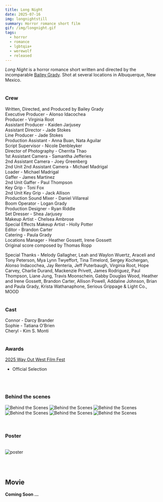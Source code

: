 ```yaml
---
title: Long Night
date: 2025-07-16
img: longnightstill
summary: Horror romance short film
gif: /img/longnight.gif
tags:
  - horror
  - romance
  - lgbtqia+
  - werewolf
  - released
---
```


_Long Night_ is a horror romance short written and directed by the incomparable [Bailey Grady](https://www.instagram.com/londone_fog). Shot at several locations in Albuquerque, New Mexico.
</br>
</br>

### Crew

Written, Directed, and Produced by Bailey Grady</br>
Executive Producer - Alonso Idacochea</br>
Producer - Virginia Root</br>
Assistant Producer - Kaiden Jarjusey</br>
Assistant Director - Jade Stokes</br>
Line Producer - Jade Stokes</br>
Production Assistant - Anna Buan, Nata Aguilar</br>
Script Supervisor - Nicole Denbleyker</br>
Director of Photography - Cherrita Thao</br>
1st Assistant Camera - Samantha Jefferies</br>
2nd Assistant Camera - Joey Greenberg</br>
2nd Unit 2nd Assistant Camera - Michael Madrigal</br>
Loader - Michael Madrigal</br>
Gaffer - James Martinez</br>
2nd Unit Gaffer - Paul Thompson</br>
Key Grip - Toni Fox</br>
2nd Unit Key Grip - Jack Allison</br>
Production Sound Mixer - Daniel Villareal</br>
Boom Operator - Logan Grady</br>
Production Designer - Ryan Riddle</br>
Set Dresser - Shea Jarjusey</br>
Makeup Artist - Chelsea Ambrose</br>
Special Effects Makeup Artist - Holly Potter</br>
Editor - Brandon Carter</br>
Catering - Paula Grady</br>
Locations Manager - Heather Gossett, Irene Gossett</br>
Original score composed by Thomas Ropp

Special Thanks - Melody Gallagher, Leah and Waylon Wuertz, Araceli and Tony Peterson, Mya Lynn Twyeffort, Tina Timelord, Sergey Kochergan, Alonso Indacochea, Jay Renteria, Jeff Puterbaugh, Virginia Root, Hope Carvey, Charlie Durand, Mackenzie Privett, James Rodriguez, Paul Thompson, Liane Jung, Travis Moonschein, Gabby Douglas Wood, Heather and Irene Gossett, Brandon Carter, Allison Powell, Addaline Johnson, Brian and Paula Grady, Krista Wathanaphone, Serious Grippage & Light Co., MOOD 
</br>
</br>

### Cast

Connor - Darcy Brander</br>
Sophie - Tatiana O’Brien</br>
Cheryl - Kim S. Monti
</br>
</br>

### Awards

[2025 Way Out West Film Fest](https://wayoutwestfilmfest.com/wp-content/uploads/2025/09/2025-WOWFF-Program-WEB.pdf)
* Official Selection
</br>
</br>

### Behind the scenes

<div class="row g-2">
  <div class="col-lg-6 col-md-12 mb-6 mb-lg-0">
    <img src="/img/long_night/behind_3.jpg" class="w-100 shadow-1-strong rounded mb-2" alt="Behind the Scenes">
    <img src="/img/long_night/behind_1.jpg" class="w-100 shadow-1-strong rounded mb-2" alt="Behind the Scenes">
    <img src="/img/long_night/behind_5.jpg" class="w-100 shadow-1-strong rounded mb-2" alt="Behind the Scenes">
  </div>
  <div class="col-lg-6 mb-6 mb-lg-0">
    <img src="/img/long_night/behind_2.jpg" class="w-100 shadow-1-strong rounded mb-2" alt="Behind the Scenes">
    <img src="/img/long_night/behind_4.jpg" class="w-100 shadow-1-strong rounded mb-2" alt="Behind the Scenes">
    <img src="/img/long_night/behind_6.jpg" class="w-100 shadow-1-strong rounded mb-2" alt="Behind the Scenes">
  </div>
</div>
<br><br>

### Poster
<br>
<img src="/img/long_night/poster.jpg" class="w-75 shadow-1-strong rounded mb-2" alt="poster">

<br><br>

## Movie

**Coming Soon ...**